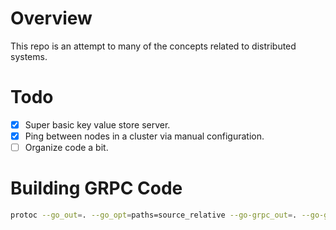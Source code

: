 # Overview

This repo is an attempt to many of the concepts related to distributed systems.

# Todo

- [x] Super basic key value store server.
- [x] Ping between nodes in a cluster via manual configuration.
- [ ] Organize code a bit.

# Building GRPC Code

```bash
protoc --go_out=. --go_opt=paths=source_relative --go-grpc_out=. --go-grpc_opt=paths=source_relative internal/rpc/node_rpc.proto
```
